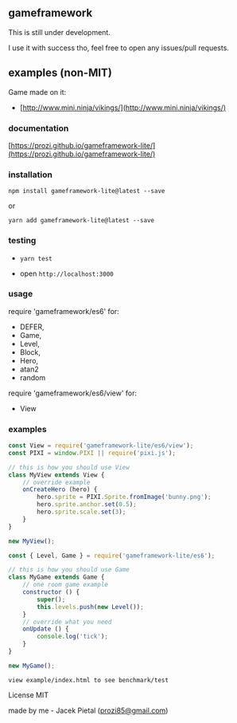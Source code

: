 ## gameframework

This is still under development.

I use it with success tho, feel free to open any issues/pull requests.

## examples (non-MIT)

Game made on it:

* [http://www.mini.ninja/vikings/](http://www.mini.ninja/vikings/)

### documentation

[https://prozi.github.io/gameframework-lite/](https://prozi.github.io/gameframework-lite/)

### installation

`npm install gameframework-lite@latest --save`

or

`yarn add gameframework-lite@latest --save`

### testing

* `yarn test`

* open `http://localhost:3000`

### usage

require 'gameframework/es6' for:

- DEFER,
- Game,
- Level,
- Block,
- Hero,
- atan2
- random

require 'gameframework/es6/view' for:

- View

### examples

```javascript
const View = require('gameframework-lite/es6/view');
const PIXI = window.PIXI || require('pixi.js');

// this is how you should use View
class MyView extends View {
	// override example
	onCreateHero (hero) {
		hero.sprite = PIXI.Sprite.fromImage('bunny.png');
		hero.sprite.anchor.set(0.5);
		hero.sprite.scale.set(3);
	}
}

new MyView();
```

```javascript
const { Level, Game } = require('gameframework-lite/es6');

// this is how you should use Game
class MyGame extends Game {
	// one room game example
	constructor () {
		super();
		this.levels.push(new Level());
	}
	// override what you need
	onUpdate () {
		console.log('tick');
	}
}

new MyGame();
```


`view example/index.html to see benchmark/test`


License MIT

made by me - Jacek Pietal (prozi85@gmail.com)

